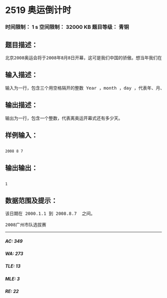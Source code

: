 # 2519 奥运倒计时   
### 时间限制： 1 s     空间限制： 32000 KB     题目等级： 青铜  
## 题目描述：  

<pre>
北京2008奥运会将于2008年8月8日开幕，这可是我们中国的骄傲。想当年我们在争取2000年奥运会主办权惜败之后，终于有机会在今年扬眉吐气了。现在，我们每天都看到奥运的倒计时，各大网站都贴着“距奥运开幕还有XXX天”。现在我们自己也算一把，看一下从这个世纪开始的某一天，离我们的2008年奥运开幕还有多少天。
</pre>
  
  
## 输入描述：  

<pre>
输入为一行，包含三个用空格隔开的整数 Year ，month ，day ，代表年、月、日。输入数据保证是一个合法的日期.
</pre>
  
  
## 输出描述：  

<pre>
输出为一行，包含一个整数，代表离奥运开幕式还有多少天。
</pre>
  
  
## 样例输入：  

<pre><code>
2008 8 7
</code></pre>
  
  
## 输出输出：  

<pre><code>
1
</code></pre>
  
  
## 数据范围及提示：  

<pre>
该日期在 2000.1.1 到 2008.8.7  之间。
 
2008广州市队选拔赛
</pre>
  
  
***  

##### AC: 349  
##### WA: 273  
##### TLE: 13  
##### MLE: 3  
##### RE: 22  
